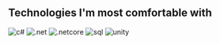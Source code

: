 ## Technologies I'm most comfortable with

![c#](https://user-images.githubusercontent.com/54549934/93968941-5fa12f80-fd88-11ea-9595-e09a3e04931c.png)
![.net](https://user-images.githubusercontent.com/54549934/93968998-7cd5fe00-fd88-11ea-9138-c2972d4f54e6.png)
![.netcore](https://user-images.githubusercontent.com/54549934/93969019-88292980-fd88-11ea-873e-000f1b4d36cd.png)
![sql](https://user-images.githubusercontent.com/54549934/93969039-95deaf00-fd88-11ea-892a-cce00b080482.png)
![unity](![image](https://user-images.githubusercontent.com/75356122/143896187-b6956fea-5710-491d-ab88-0c71220c7787.png))
